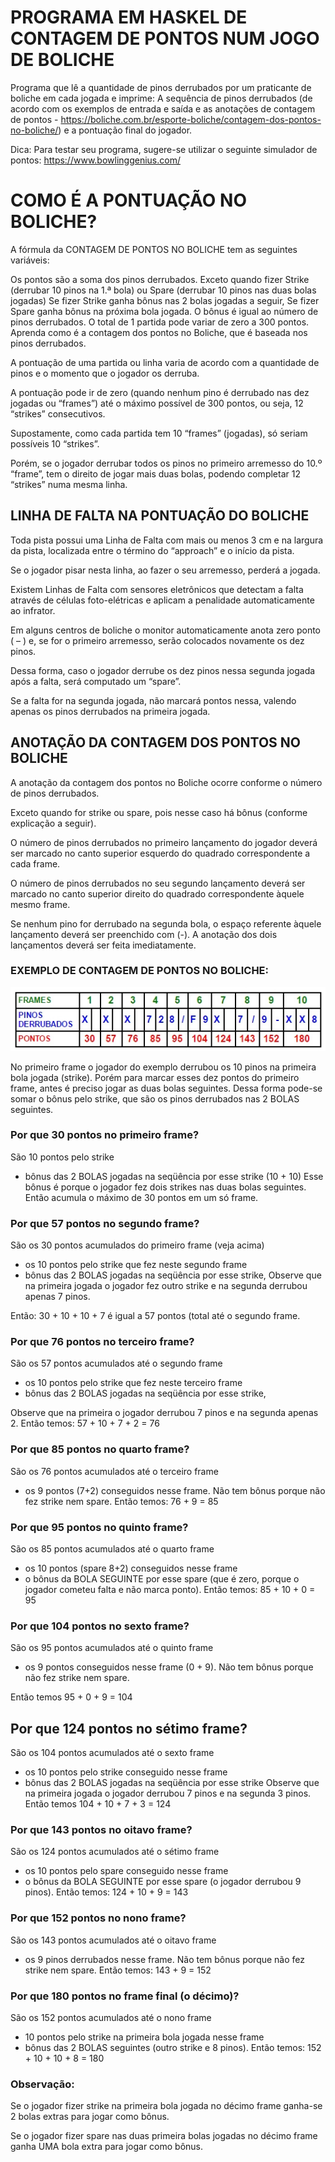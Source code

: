 # PROGRAMA EM HASKEL DE CONTAGEM DE PONTOS NUM JOGO DE BOLICHE

Programa que lê a quantidade de pinos derrubados por um praticante de boliche em cada jogada e imprime: A sequência de pinos derrubados (de acordo com os exemplos de entrada e saída e as anotações de contagem de pontos - https://boliche.com.br/esporte-boliche/contagem-dos-pontos-no-boliche/) e a pontuação final do jogador.

Dica: Para testar seu programa, sugere-se utilizar o seguinte simulador de pontos: https://www.bowlinggenius.com/

# COMO É A PONTUAÇÃO NO BOLICHE?

A fórmula da CONTAGEM DE PONTOS NO BOLICHE tem as seguintes variáveis:

Os pontos são a soma dos pinos derrubados.
Exceto quando fizer Strike (derrubar 10 pinos na 1.ª bola)
ou Spare (derrubar 10 pinos nas duas bolas jogadas)
Se fizer Strike ganha bônus nas 2 bolas jogadas a seguir,
Se fizer Spare ganha bônus na próxima bola jogada.
O bônus é igual ao número de pinos derrubados.
O total de 1 partida pode variar de zero a 300 pontos.
Aprenda como é a contagem dos pontos no Boliche, que é baseada nos pinos derrubados.

A pontuação de uma partida ou linha varia de acordo com a quantidade de pinos e o momento que o jogador os derruba.

A pontuação pode ir de zero (quando nenhum pino é derrubado nas dez jogadas ou “frames”) até o máximo possível de 300 pontos, ou seja, 12 “strikes” consecutivos.

Supostamente, como cada partida tem 10 “frames” (jogadas), só seriam possíveis 10 “strikes”.

Porém, se o jogador derrubar todos os pinos no primeiro arremesso do 10.º “frame”, tem o direito de jogar mais duas bolas, podendo completar 12 “strikes” numa mesma linha.

## LINHA DE FALTA NA PONTUAÇÃO DO BOLICHE
Toda pista possui uma Linha de Falta com mais ou menos 3 cm e na largura da pista, localizada entre o término do “approach” e o início da pista.

Se o jogador pisar nesta linha, ao fazer o seu arremesso, perderá a jogada.

Existem Linhas de Falta com sensores eletrônicos que detectam a falta através de células foto-elétricas e aplicam a penalidade automaticamente ao infrator.

Em alguns centros de boliche o monitor automaticamente anota zero ponto ( – ) e, se for o primeiro arremesso, serão colocados novamente os dez pinos.

Dessa forma, caso o jogador derrube os dez pinos nessa segunda jogada após a falta, será computado um “spare”.

Se a falta for na segunda jogada, não marcará pontos nessa, valendo apenas os pinos derrubados na primeira jogada.

## ANOTAÇÃO DA CONTAGEM DOS PONTOS NO BOLICHE
A anotação da contagem dos pontos no Boliche ocorre conforme o número de pinos derrubados.

Exceto quando for strike ou spare, pois nesse caso há bônus (conforme explicação a seguir).

O número de pinos derrubados no primeiro lançamento do jogador deverá ser marcado no canto superior esquerdo do quadrado correspondente a cada frame.

O número de pinos derrubados no seu segundo lançamento deverá ser marcado no canto superior direito do quadrado correspondente àquele mesmo frame.

Se nenhum pino for derrubado na segunda bola, o espaço referente àquele lançamento deverá ser preenchido com (-). A anotação dos dois lançamentos deverá ser feita imediatamente.

### EXEMPLO DE CONTAGEM DE PONTOS NO BOLICHE:

![alt text](image.png)

No primeiro frame o jogador do exemplo derrubou os 10 pinos na primeira bola jogada (strike).
Porém para marcar esses dez pontos do primeiro frame, antes é preciso jogar as duas bolas seguintes.
Dessa forma pode-se somar o bônus pelo strike, que são os pinos derrubados nas 2 BOLAS seguintes.

### Por que 30 pontos no primeiro frame?
São 10 pontos pelo strike
+ bônus das 2 BOLAS jogadas na seqüência por esse strike (10 + 10)
Esse bônus é porque o jogador fez dois strikes nas duas bolas seguintes.
Então acumula o máximo de 30 pontos em um só frame.

### Por que 57 pontos no segundo frame?
São os 30 pontos acumulados do primeiro frame (veja acima)
+ os 10 pontos pelo strike que fez neste segundo frame
+ bônus das 2 BOLAS jogadas na seqüência por esse strike,
Observe que na primeira jogada o jogador fez outro strike e na segunda derrubou apenas 7 pinos.

Então: 30 + 10 + 10 + 7 é igual a 57 pontos (total até o segundo frame.

### Por que 76 pontos no terceiro frame?
São os 57 pontos acumulados até o segundo frame
+ os 10 pontos pelo strike que fez neste terceiro frame
+ bônus das 2 BOLAS jogadas na seqüência por esse strike,

Observe que na primeira o jogador derrubou 7 pinos e na segunda apenas 2.
Então temos: 57 + 10 + 7 + 2 = 76

### Por que 85 pontos no quarto frame?
São os 76 pontos acumulados até o terceiro frame
+ os 9 pontos (7+2) conseguidos nesse frame.
Não tem bônus porque não fez strike nem spare.
Então temos: 76 + 9 = 85

### Por que 95 pontos no quinto frame?
São os 85 pontos acumulados até o quarto frame
+ os 10 pontos (spare 8+2) conseguidos nesse frame
+ o bônus da BOLA SEGUINTE por esse spare
(que é zero, porque o jogador cometeu falta e não marca ponto).
Então temos: 85 + 10 + 0 = 95

### Por que 104 pontos no sexto frame?
São os 95 pontos acumulados até o quinto frame
+ os 9 pontos conseguidos nesse frame (0 + 9).
Não tem bônus porque não fez strike nem spare.

Então temos 95 + 0 + 9 = 104

## Por que 124 pontos no sétimo frame?
São os 104 pontos acumulados até o sexto frame
+ os 10 pontos pelo strike conseguido nesse frame
+ bônus das 2 BOLAS jogadas na seqüência por esse strike
Observe que na primeira jogada o jogador derrubou 7 pinos e na segunda 3 pinos.
Então temos 104 + 10 + 7 + 3 = 124

### Por que 143 pontos no oitavo frame?
São os 124 pontos acumulados até o sétimo frame
+ os 10 pontos pelo spare conseguido nesse frame
+ o bônus da BOLA SEGUINTE por esse spare (o jogador derrubou 9 pinos).
Então temos: 124 + 10 + 9 = 143

### Por que 152 pontos no nono frame?
São os 143 pontos acumulados até o oitavo frame
+ os 9 pinos derrubados nesse frame.
Não tem bônus porque não fez strike nem spare.
Então temos: 143 + 9 = 152

### Por que 180 pontos no frame final (o décimo)?
São os 152 pontos acumulados até o nono frame
+ 10 pontos pelo strike na primeira bola jogada nesse frame
+ bônus das 2 BOLAS seguintes (outro strike e 8 pinos).
Então temos: 152 + 10 + 10 + 8 = 180

### Observação:
Se o jogador fizer strike na primeira bola jogada no décimo frame ganha-se 2 bolas extras para jogar como bônus.

Se o jogador fizer spare nas duas primeira bolas jogadas no décimo frame ganha UMA bola extra para jogar como bônus.